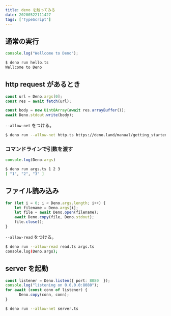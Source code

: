 ```yaml
---
title: deno を触ってみる
date: 20200522111427
tags: ['TypeScript']
---
```


## 通常の実行
```ts
console.log("Wellcome to Deno");
```

```bash
$ deno run hello.ts
Wellcome to Deno
```

## http request があるとき
```ts
const url = Deno.args[0];
const res = await fetch(url);

const body = new Uint8Array(await res.arrayBuffer());
await Deno.stdout.write(body);
```

`--allow-net` をつける。
```bash
$ deno run --allow-net http.ts https://deno.land/manual/getting_started/first_steps
```

### コマンドラインで引数を渡す
```ts
console.log(Deno.args)
```

```bash
$ deno run args.ts 1 2 3
[ "1", "2", "3" ]
```

## ファイル読み込み
```ts
for (let i = 0; i < Deno.args.length; i++) {
    let filename = Deno.args[i];
    let file = await Deno.open(filename);
    await Deno.copy(file, Deno.stdout);
    file.close();
}
```

`--allow-read` をつける。
```bash
$ deno run --allow-read read.ts args.ts
console.log(Deno.args);
```

## server を起動
```ts
const listener = Deno.listen({ port: 8080  });
console.log("listening on 0.0.0.0:8080");
for await (const conn of listener) {
      Deno.copy(conn, conn);
}
```

```bash
$ deno run --allow-net server.ts
```
